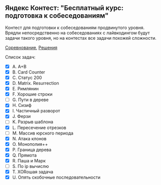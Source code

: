 ## Яндекс Контест: "Бесплатный курс: подготовка к собеседованиям"

Контест для подготовки к собеседованиям продвинутого уровня. Врядли непосредственно на собеседованиях с лайвкодингом будут задачи такого уровня, но на контестах все задачи похожей сложности.

[Соревнование](https://contest.yandex.ru/contest/36783/enter/), [Решения](https://github.com/SavchenkoIM/algo-training-go/tree/main/yandex-free-algo-course)

Список задач:

- [x] A. A+B
- [x] B. Card Counter
- [x] C. Статус 200
- [x] D. Matrix. Resurrection
- [x] E. Римлянин
- [x] F. Хорошие строки
- [ ] G. Пути в дереве
- [x] H. Сизиф
- [x] I. Частичный разворот
- [x] J. Ферзи
- [ ] K. Разрыв шаблона
- [x] L. Пересечение отрезков
- [ ] M. Массив юрского периода
- [x] N. Атака клонов
- [x] O. Монополия++
- [x] P. Граница дерева
- [x] Q. Прямота
- [x] R. Паша и Марк
- [ ] S. По ip вычислю
- [x] T. XORошая задача
- [x] U. Опять скобочные последовательности